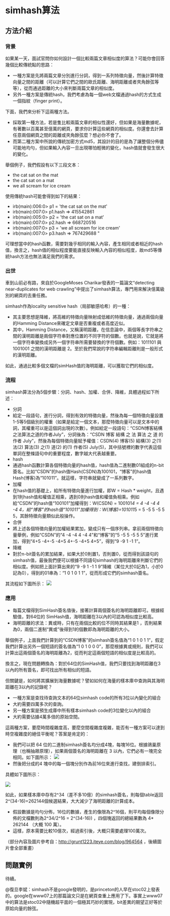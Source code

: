# simhash算法

## 方法介紹

### 背景

如果某一天，面試官問你如何設計一個比較兩篇文章相似度的算法？可能你會回答幾個比較傳統點的思路：
 - 一種方案是先將兩篇文章分別進行分詞，得到一系列特徵向量，然後計算特徵向量之間的距離（可以計算它們之間的歐氏距離、海明距離或者夾角餘弦等等），從而通過距離的大小來判斷兩篇文章的相似度。
 - 另外一種方案是傳統hash，我們考慮為每一個web文檔通過hash的方式生成一個指紋（finger print）。

下面，我們來分析下這兩種方法。
- 採取第一種方法，若是隻比較兩篇文章的相似性還好，但如果是海量數據呢，有著數以百萬甚至億萬的網頁，要求你計算這些網頁的相似度。你還會去計算任意兩個網頁之間的距離或夾角餘弦麼？想必你不會了。
- 而第二種方案中所說的傳統加密方式md5，其設計的目的是為了讓整個分佈儘可能地均勻，但如果輸入內容一旦出現哪怕輕微的變化，hash值就會發生很大的變化。

舉個例子，我們假設有以下三段文本： 

- the cat sat on the mat
- the cat sat on a mat
- we all scream for ice cream

使用傳統hash可能會得到如下的結果：
 - irb(main):006:0> p1 = 'the cat sat on the mat' 
- irb(main):007:0> p1.hash => 415542861 
 - irb(main):005:0> p2 = 'the cat sat on a mat' 
- irb(main):007:0> p2.hash  => 668720516 
 - irb(main):007:0> p3 = 'we all scream for ice cream' 
- irb(main):007:0> p3.hash => 767429688 "

可理想當中的hash函數，需要對幾乎相同的輸入內容，產生相同或者相近的hash值，換言之，hash值的相似程度要能直接反映輸入內容的相似程度，故md5等傳統hash方法也無法滿足我們的需求。 

### 出世

車到山前必有路，來自於GoogleMoses Charikar發表的一篇論文“detecting near-duplicates for web crawling”中提出了simhash算法，專門用來解決億萬級別的網頁的去重任務。

simhash作為locality sensitive hash（局部敏感哈希）的一種：
 - 其主要思想是降維，將高維的特徵向量映射成低維的特徵向量，通過兩個向量的Hamming Distance來確定文章是否重複或者高度近似。
- 其中，Hamming Distance，又稱漢明距離，在信息論中，兩個等長字符串之間的漢明距離是兩個字符串對應位置的不同字符的個數。也就是說，它就是將一個字符串變換成另外一個字符串所需要替換的字符個數。例如：1011101 與 1001001 之間的漢明距離是 2。至於我們常說的字符串編輯距離則是一般形式的漢明距離。

如此，通過比較多個文檔的simHash值的海明距離，可以獲取它們的相似度。

### 流程

simhash算法分為5個步驟：分詞、hash、加權、合併、降維，具體過程如下所述：
 - 分詞
- 給定一段語句，進行分詞，得到有效的特徵向量，然後為每一個特徵向量設置1-5等5個級別的權重（如果是給定一個文本，那麼特徵向量可以是文本中的詞，其權重可以是這個詞出現的次數）。例如給定一段語句：“CSDN博客結構之法算法之道的作者July”，分詞後為：“CSDN 博客 結構 之 法 算法 之 道 的 作者 July”，然後為每個特徵向量賦予權值：CSDN(4) 博客(5) 結構(3) 之(1) 法(2) 算法(3) 之(1) 道(2) 的(1) 作者(5) July(5)，其中括號裡的數字代表這個單詞在整條語句中的重要程度，數字越大代表越重要。
 - hash
- 通過hash函數計算各個特徵向量的hash值，hash值為二進制數01組成的n-bit簽名。比如“CSDN”的hash值Hash(CSDN)為100101，“博客”的hash值Hash(博客)為“101011”。就這樣，字符串就變成了一系列數字。
 - 加權
- 在hash值的基礎上，給所有特徵向量進行加權，即W = Hash * weight，且遇到1則hash值和權值正相乘，遇到0則hash值和權值負相乘。例如給“CSDN”的hash值“100101”加權得到：W(CSDN) = 100101*4 = 4 -4 -4 4 -4 4，給“博客”的hash值“101011”加權得到：W(博客)=101011*5 = 5 -5 5 -5 5 5，其餘特徵向量類似此般操作。
 - 合併
- 將上述各個特徵向量的加權結果累加，變成只有一個序列串。拿前兩個特徵向量舉例，例如“CSDN”的“4 -4 -4 4 -4 4”和“博客”的“5 -5 5 -5 5 5”進行累加，得到“4+5 -4+-5 -4+5 4+-5 -4+5 4+5”，得到“9 -9 1 -1 1”。
 - 降維
- 對於n-bit簽名的累加結果，如果大於0則置1，否則置0，從而得到該語句的simhash值，最後我們便可以根據不同語句simhash的海明距離來判斷它們的相似度。例如把上面計算出來的“9 -9 1 -1 1 9”降維（某位大於0記為1，小於0記為0），得到的01串為：“1 0 1 0 1 1”，從而形成它們的simhash簽名。

其流程如下圖所示：
![](http://dl.iteye.com/upload/attachment/437426/baf42378-e625-35d2-9a89-471524a355d8.jpg)

### 應用

 - 每篇文檔得到SimHash簽名值後，接著計算兩個簽名的海明距離即可。根據經驗值，對64位的 SimHash值，海明距離在3以內的可認為相似度比較高。 
- 海明距離的求法：異或時，只有在兩個比較的位不同時其結果是1 ，否則結果為0，兩個二進制“異或”後得到1的個數即為海明距離的大小。

舉個例子，上面我們計算到的“CSDN博客”的simhash簽名值為“1 0 1 0 1 1”，假定我們計算出另外一個短語的簽名值為“1 0 1 0 0 0”，那麼根據異或規則，我們可以計算出這兩個簽名的海明距離為2，從而判定這兩個短語的相似度是比較高的。

換言之，現在問題轉換為：對於64位的SimHash值，我們只要找到海明距離在3以內的所有簽名，即可找出所有相似的短語。

但關鍵是，如何將其擴展到海量數據呢？譬如如何在海量的樣本庫中查詢與其海明距離在3以內的記錄呢？

 - 一種方案是查找待查詢文本的64位simhash code的所有3位以內變化的組合
- 大約需要四萬多次的查詢。
 - 另一種方案是預生成庫中所有樣本simhash code的3位變化以內的組合
- 大約需要佔據4萬多倍的原始空間。

這兩種方案，要麼時間複雜度高，要麼空間複雜度複雜，能否有一種方案可以達到時空複雜度的絕佳平衡呢？答案是肯定的：

- 我們可以把 64 位的二進制simhash簽名均分成4塊，每塊16位。根據鴿巢原理（也稱抽屜原理），如果兩個簽名的海明距離在 3 以內，它們必有一塊完全相同。如下圖所示：
![](http://dl.iteye.com/upload/attachment/437559/689719df-54b7-318c-bc90-e289f84344b9.jpg)
- 然後把分成的4 塊中的每一個塊分別作為前16位來進行查找，建倒排索引。

具體如下圖所示：

![](http://dl.iteye.com/upload/attachment/437586/b72b8dc2-9139-3078-ad24-b689f64fd71a.jpg)

如此，如果樣本庫中存有2^34（差不多10億）的simhash簽名，則每個table返回2^(34-16)=262144個候選結果，大大減少了海明距離的計算成本。
 - 假設數據是均勻分佈，16位的數據，產生的像限為2^16個，則平均每個像限分佈的文檔數則為2^34/2^16 = 2^(34-16)) ，四個塊返回的總結果數為 4* 262144 （大概 100 萬）。
- 這樣，原本需要比較10億次，經過索引後，大概只需要處理100萬次。

（部分內容及圖片參考自：http://grunt1223.iteye.com/blog/964564 ，後續圖片會全部重畫）


## 問題實例

待續。

@復旦李斌：simhash不是google發明的，是princeton的人早在stoc02上發表的。google在www07上的那篇論文只是在網頁查重上應用了下。事實上www07中的算法是stoc02中隨機超平面的一個極其巧妙的實現，bit差異的期望正好等於原姶向量的餘弦。

